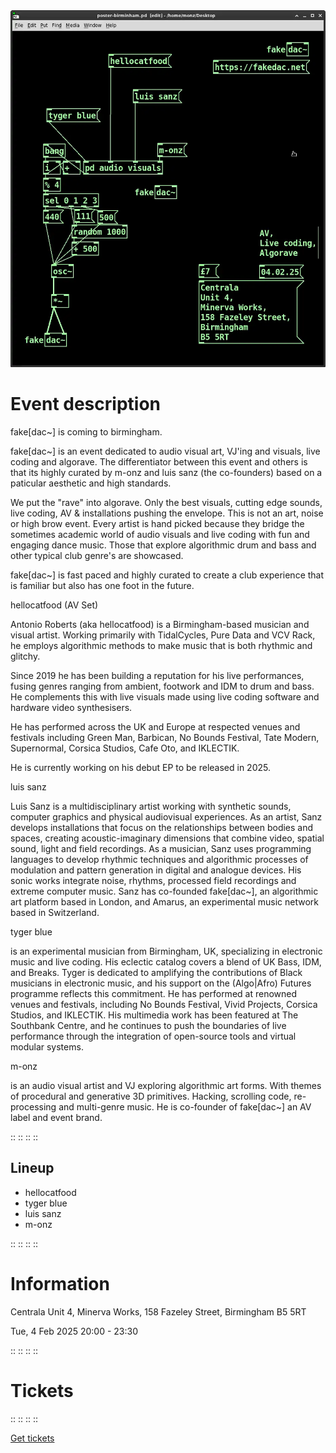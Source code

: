 
<img src="/assets/images/fakedac-04-02-25-centrala.webp" loading="lazy" />

# Event description

fake[dac~] is coming to birmingham.

fake[dac~] is an event dedicated to audio visual art, VJ'ing and visuals, live coding and algorave. The differentiator between this event and others is that its highly curated by m-onz and luis sanz (the co-founders) based on a paticular aesthetic and high standards.

We put the "rave" into algorave. Only the best visuals, cutting edge sounds, live coding, AV & installations pushing the envelope. This is not an art, noise or high brow event. Every artist is hand picked because they bridge the sometimes academic world of audio visuals and live coding with fun and engaging dance music. Those that explore algorithmic drum and bass and other typical club genre's are showcased.

fake[dac~] is fast paced and highly curated to create a club experience that is familiar but also has one foot in the future.

hellocatfood (AV Set)

Antonio Roberts (aka hellocatfood) is a Birmingham-based musician and visual artist. Working primarily with TidalCycles, Pure Data and VCV Rack, he employs algorithmic methods to make music that is both rhythmic and glitchy.

Since 2019 he has been building a reputation for his live performances, fusing genres ranging from ambient, footwork and IDM to drum and bass. He complements this with live visuals made using live coding software and hardware video synthesisers.

He has performed across the UK and Europe at respected venues and festivals including Green Man, Barbican, No Bounds Festival, Tate Modern, Supernormal, Corsica Studios, Cafe Oto, and IKLECTIK.

He is currently working on his debut EP to be released in 2025.

luis sanz

Luis Sanz is a multidisciplinary artist working with synthetic sounds, computer graphics and physical audiovisual experiences. As an artist, Sanz develops installations that focus on the relationships between bodies and spaces, creating acoustic-imaginary dimensions that combine video, spatial sound, light and field recordings. As a musician, Sanz uses programming languages to develop rhythmic techniques and algorithmic processes of modulation and pattern generation in digital and analogue devices. His sonic works integrate noise, rhythms, processed field recordings and extreme computer music. Sanz has co-founded fake[dac~], an algorithmic art platform based in London, and Amarus, an experimental music network based in Switzerland.

tyger blue

is an experimental musician from Birmingham, UK, specializing in electronic music and live coding. His eclectic catalog covers a blend of UK Bass, IDM, and Breaks. Tyger is dedicated to amplifying the contributions of Black musicians in electronic music, and his support on the (Algo|Afro) Futures programme reflects this commitment. He has performed at renowned venues and festivals, including No Bounds Festival, Vivid Projects, Corsica Studios, and IKLECTIK. His multimedia work has been featured at The Southbank Centre, and he continues to push the boundaries of live performance through the integration of open-source tools and virtual modular systems.

m-onz

is an audio visual artist and VJ exploring algorithmic art forms. With themes of procedural and generative 3D primitives. Hacking, scrolling code, re-processing and multi-genre music. He is co-founder of fake[dac~] an AV label and event brand.

::
::
::
::

## Lineup

* hellocatfood
* tyger blue
* luis sanz
* m-onz

::
::
::
::

# Information

Centrala
Unit 4,
Minerva Works,
158 Fazeley Street,
Birmingham
B5 5RT

Tue, 4 Feb 2025
20:00 - 23:30

::
::
::
::

# Tickets


::
::
::
::

<a href="https://ra.co/events/2062651" target="_blank" rel="noreferrer">Get tickets</a>
